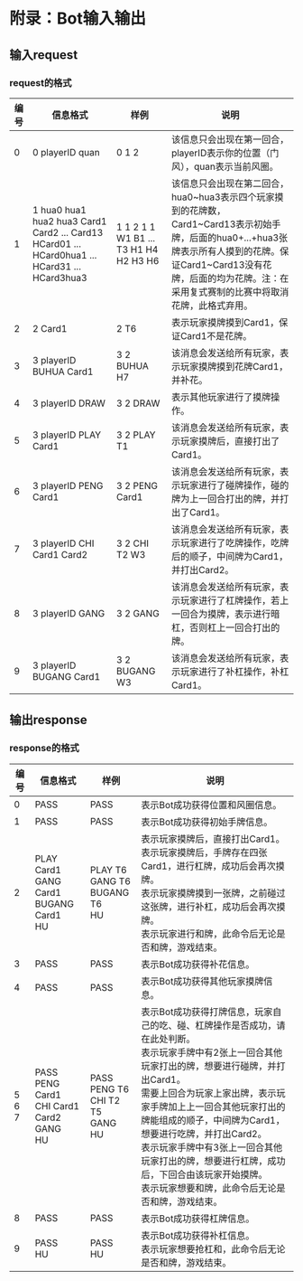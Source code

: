 # 附录：Bot输入输出

## 输入request

### request的格式

| 编号 | 信息格式                                                              | 样例                                    | 说明                                                                                                                                                                                             |
|------|-----------------------------------------------------------------------|-----------------------------------------|--------------------------------------------------------------------------------------------------------------------------------------------------------------------------------------------------|
| 0    | 0 playerID quan                                                         | 0 1 2                                   | 该信息只会出现在第一回合，playerID表示你的位置（门风），quan表示当前风圈。                                                                                                                             |
| 1    | 1 hua0 hua1 hua2 hua3 Card1 Card2 ... Card13 HCard01 ... HCard0hua1 ... HCard31 ... HCard3hua3 | 1 1 2 1 1 W1 B1 ... T3 H1 H4 H2 H3 H6 | 该信息只会出现在第二回合，hua0~hua3表示四个玩家摸到的花牌数，Card1~Card13表示初始手牌，后面的hua0+...+hua3张牌表示所有人摸到的花牌。保证Card1~Card13没有花牌，后面的均为花牌。注：在采用复式赛制的比赛中将取消花牌，此格式弃用。 |
| 2    | 2 Card1                                                                 | 2 T6                                    | 表示玩家摸牌摸到Card1，保证Card1不是花牌。                                                                                                                                                           |
| 3    | 3 playerID BUHUA Card1                                                  | 3 2 BUHUA H7                            | 该消息会发送给所有玩家，表示玩家摸牌摸到花牌Card1，并补花。                                                                                                                                             |
| 4    | 3 playerID DRAW                                                         | 3 2 DRAW                                | 表示其他玩家进行了摸牌操作。                                                                                                                                                                     |
| 5    | 3 playerID PLAY Card1                                                   | 3 2 PLAY T1                             | 该消息会发送给所有玩家，表示玩家摸牌后，直接打出了Card1。                                                                                                                                                 |
| 6    | 3 playerID PENG Card1                                                   | 3 2 PENG Card1                          | 该消息会发送给所有玩家，表示玩家进行了碰牌操作，碰的牌为上一回合打出的牌，并打出了Card1。                                                                                                                             |
| 7    | 3 playerID CHI Card1 Card2                                              | 3 2 CHI T2 W3                           | 该消息会发送给所有玩家，表示玩家进行了吃牌操作，吃牌后的顺子，中间牌为Card1，并打出Card2。                                                                                                                             |
| 8    | 3 playerID GANG                                                         | 3 2 GANG                                | 该消息会发送给所有玩家，表示玩家进行了杠牌操作，若上一回合为摸牌，表示进行暗杠，否则杠上一回合打出的牌。                                                                                                                     |
| 9    | 3 playerID BUGANG Card1                                                 | 3 2 BUGANG W3                           | 该消息会发送给所有玩家，表示玩家进行了补杠操作，补杠Card1。                                                                                                                                             |

## 输出response

### response的格式

| 编号 | 信息格式                                               | 样例                                      | 说明                                                                                                                                                                                                                                     |
|------|--------------------------------------------------------|-------------------------------------------|------------------------------------------------------------------------------------------------------------------------------------------------------------------------------------------------------------------------------------------|
| 0    | PASS                                                   | PASS                                      | 表示Bot成功获得位置和风圈信息。                                                                                                                                                                                                          |
| 1    | PASS                                                   | PASS                                      | 表示Bot成功获得初始手牌信息。                                                                                                                                                                                                          |
| 2    | PLAY Card1 <br> GANG Card1 <br> BUGANG Card1 <br> HU     | PLAY T6 <br> GANG T6 <br> BUGANG T6 <br> HU | 表示玩家摸牌后，直接打出Card1。 <br> 表示玩家摸牌后，手牌存在四张Card1，进行杠牌，成功后会再次摸牌。 <br> 表示玩家摸牌摸到一张牌，之前碰过这张牌，进行补杠，成功后会再次摸牌。 <br> 表示玩家进行和牌，此命令后无论是否和牌，游戏结束。                                   |
| 3    | PASS                                                   | PASS                                      | 表示Bot成功获得补花信息。                                                                                                                                                                                                              |
| 4    | PASS                                                   | PASS                                      | 表示Bot成功获得其他玩家摸牌信息。                                                                                                                                                                                                        |
| 5 6 7| PASS <br> PENG Card1 <br> CHI Card1 Card2 <br> GANG <br> HU | PASS <br> PENG T6 <br> CHI T2 T5 <br> GANG <br> HU | 表示Bot成功获得打牌信息，玩家自己的吃、碰、杠牌操作是否成功，请在此处判断。 <br> 表示玩家手牌中有2张上一回合其他玩家打出的牌，想要进行碰牌，并打出Card1。 <br> 需要上回合为玩家上家出牌，表示玩家手牌加上上一回合其他玩家打出的牌能组成的顺子，中间牌为Card1，想要进行吃牌，并打出Card2。 <br> 表示玩家手牌中有3张上一回合其他玩家打出的牌，想要进行杠牌，成功后，下回合由该玩家开始摸牌。 <br> 表示玩家想要和牌，此命令后无论是否和牌，游戏结束。 |
| 8    | PASS                                                   | PASS                                      | 表示Bot成功获得杠牌信息。                                                                                                                                                                                                              |
| 9    | PASS <br> HU                                           | PASS <br> HU                              | 表示Bot成功获得补杠信息。 <br> 表示玩家想要抢杠和，此命令后无论是否和牌，游戏结束。                                                                                                                                                               |
